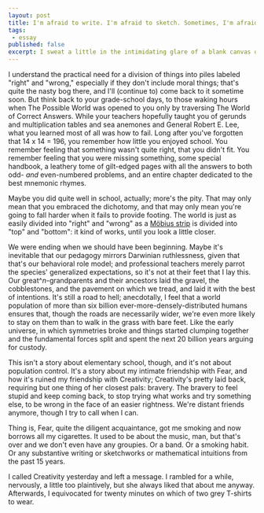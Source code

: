 ```yaml
---
layout: post
title: I'm afraid to write. I'm afraid to sketch. Sometimes, I'm afraid to put on a shirt.
tags:
 - essay
published: false
excerpt: I sweat a little in the intimidating glare of a blank canvas of any material, e.g., canvas, paper, LCD, blackboard. Each new stroke, each new keypress, seems only to gather me closer to the most imminent and unavoidable failure. I would not have honestly written that in 1989, when I claimed I would write my own exhaustive dictionary of the universe. Somewhere in the interim, I came to join this fear as a daily companion. Think *[The Last Unicorn](http://www.imdb.com/title/tt0084237/)*, who&mdash;upon learning of regret&mdash;slowly loses her magic. Except my case might be so common as to be archetypical.
---
```


<!-- I'm afraid to write. I'm afraid to sketch. I'm afraid to math. Sometimes, I'm afraid to put on a shirt.
I sweat a little in the intimidating glare of a blank canvas of any material, e.g., canvas, paper, LCD, blackboard. Each new stroke, each new keypress, seems only to gather me closer to the most imminent and unavoidable failure. I would not have honestly written that in 1989, when I claimed I would write my own exhaustive dictionary of the universe. Somewhere in the interim, I came to join this fear as a daily companion. Think *[The Last Unicorn](http://www.imdb.com/title/tt0084237/)*, who&mdash;upon learning of regret&mdash;slowly loses her magic. Except my case might be so common as to be archetypical. -->

I understand the practical need for a division of things into piles labeled "right" and "wrong," especially if they don't include moral things; that's quite the nasty bog there, and I'll (continue to) come back to it sometime soon. But think back to your grade-school days, to those waking hours when The Possible World was opened to you only by traversing The World of Correct Answers. While your teachers hopefully taught you of gerunds and multiplication tables and sea anemones and General Robert E. Lee, what you learned most of all was how to fail. Long after you've forgotten that 14 x 14 = 196, you remember how little you enjoyed school. You remember feeling that something wasn't quite right, that you didn't fit. You remember feeling that you were missing something, some special handbook, a leathery tome of gilt-edged pages with all the answers to both odd- *and* even-numbered problems, and an entire chapter dedicated to the best mnemonic rhymes.

Maybe you did quite well in school, actually; more's the pity. That may only mean that you embraced the dichotomy, and that may only mean you're going to fall harder when it fails to provide footing. The world is just as easily divided into "right" and "wrong" as a [M&ouml;bius strip](http://en.wikipedia.org/wiki/M&ouml;bius_strip) is divided into "top" and "bottom": it kind of works, until you look a little closer.

We were ending when we should have been beginning. Maybe it's inevitable that our pedagogy mirrors Darwinian ruthlessness, given that that's our behavioral role model; and professional teachers merely parrot the species' generalized expectations, so it's not at their feet that I lay this. Our great\^*n*-grandparents and their ancestors laid the gravel, the cobblestones, and the pavement on which we tread, and laid it with the best of intentions. It's still a road to hell; anecdotally, I feel that a world population of more than six billion ever-more-densely-distributed humans ensures that, though the roads are necessarily wider, we're even more likely to stay on them than to walk in the grass with bare feet. Like the early universe, in which symmetries broke and things started clumping together and the fundamental forces split and spent the next 20 billion years arguing for custody.

This isn't a story about elementary school, though, and it's not about population control. It's a story about my intimate friendship with Fear, and how it's ruined my friendship with Creativity; Creativity's pretty laid back, requiring but one thing of her closest pals: bravery. The bravery to feel stupid and keep coming back, to stop trying what works and try something else, to be wrong in the face of an easier rightness. We're distant friends anymore, though I try to call when I can.

Thing is, Fear, quite the diligent acquaintance, got me smoking and now borrows all my cigarettes. It used to be about the music, man, but that's over and we don't even have any groupies. Or a band. Or a smoking habit. Or any substantive writing or sketchworks or mathematical intuitions from the past 15 years.

I called Creativity yesterday and left a message. I rambled for a while, nervously, a little too plaintively, but she always liked that about me anyway. Afterwards, I equivocated for twenty minutes on which of two grey T-shirts to wear.
